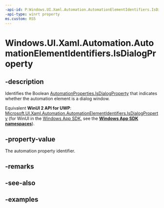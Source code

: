 ```yaml
---
-api-id: P:Windows.UI.Xaml.Automation.AutomationElementIdentifiers.IsDialogProperty
-api-type: winrt property
ms.custom: RS5
---
```


<!-- Property syntax.
public AutomationProperty IsDialogProperty { get; }
-->

# Windows.UI.Xaml.Automation.AutomationElementIdentifiers.IsDialogProperty

## -description

Identifies the Boolean [AutomationProperties.IsDialogProperty](automationproperties_isdialogproperty.md) that indicates whether the automation element is a dialog window.

Equivalent **WinUI 2 API for UWP**: [Microsoft.UI.Xaml.Automation.AutomationElementIdentifiers.IsDialogProperty](/windows/winui/api/microsoft.ui.xaml.automation.automationelementidentifiers.isdialogproperty) (for WinUI in the [Windows App SDK](/windows/apps/windows-app-sdk/), see the **[Windows App SDK namespaces](/windows/windows-app-sdk/api/winrt/)**).

## -property-value

The automation property identifier.

## -remarks

## -see-also

## -examples

